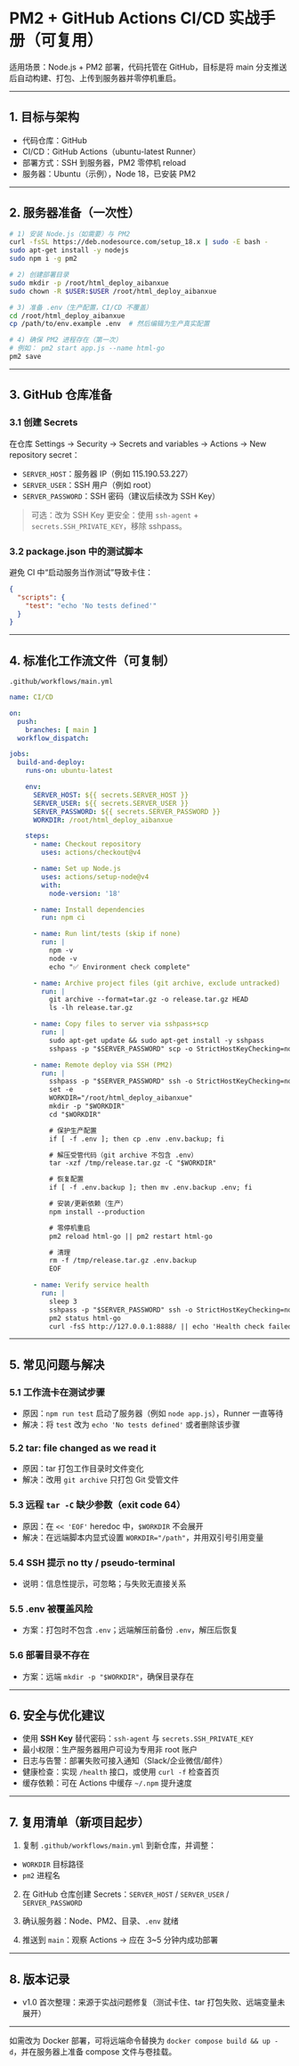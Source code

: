 # PM2 + GitHub Actions CI/CD 实战手册（可复用）

适用场景：Node.js + PM2 部署，代码托管在 GitHub，目标是将 main 分支推送后自动构建、打包、上传到服务器并零停机重启。

---

## 1. 目标与架构

- 代码仓库：GitHub
- CI/CD：GitHub Actions（ubuntu-latest Runner）
- 部署方式：SSH 到服务器，PM2 零停机 reload
- 服务器：Ubuntu（示例），Node 18，已安装 PM2

---

## 2. 服务器准备（一次性）

```bash
# 1) 安装 Node.js（如需要）与 PM2
curl -fsSL https://deb.nodesource.com/setup_18.x | sudo -E bash -
sudo apt-get install -y nodejs
sudo npm i -g pm2

# 2) 创建部署目录
sudo mkdir -p /root/html_deploy_aibanxue
sudo chown -R $USER:$USER /root/html_deploy_aibanxue

# 3) 准备 .env（生产配置，CI/CD 不覆盖）
cd /root/html_deploy_aibanxue
cp /path/to/env.example .env  # 然后编辑为生产真实配置

# 4) 确保 PM2 进程存在（第一次）
# 例如： pm2 start app.js --name html-go
pm2 save
```

---

## 3. GitHub 仓库准备

### 3.1 创建 Secrets
在仓库 Settings → Security → Secrets and variables → Actions → New repository secret：
- `SERVER_HOST`：服务器 IP（例如 115.190.53.227）
- `SERVER_USER`：SSH 用户（例如 root）
- `SERVER_PASSWORD`：SSH 密码（建议后续改为 SSH Key）

> 可选：改为 SSH Key 更安全：使用 `ssh-agent` + `secrets.SSH_PRIVATE_KEY`，移除 sshpass。

### 3.2 package.json 中的测试脚本
避免 CI 中“启动服务当作测试”导致卡住：
```json
{
  "scripts": {
    "test": "echo 'No tests defined'"
  }
}
```

---

## 4. 标准化工作流文件（可复制）

`.github/workflows/main.yml`
```yaml
name: CI/CD

on:
  push:
    branches: [ main ]
  workflow_dispatch:

jobs:
  build-and-deploy:
    runs-on: ubuntu-latest

    env:
      SERVER_HOST: ${{ secrets.SERVER_HOST }}
      SERVER_USER: ${{ secrets.SERVER_USER }}
      SERVER_PASSWORD: ${{ secrets.SERVER_PASSWORD }}
      WORKDIR: /root/html_deploy_aibanxue

    steps:
      - name: Checkout repository
        uses: actions/checkout@v4

      - name: Set up Node.js
        uses: actions/setup-node@v4
        with:
          node-version: '18'

      - name: Install dependencies
        run: npm ci

      - name: Run lint/tests (skip if none)
        run: |
          npm -v
          node -v
          echo "✅ Environment check complete"

      - name: Archive project files (git archive, exclude untracked)
        run: |
          git archive --format=tar.gz -o release.tar.gz HEAD
          ls -lh release.tar.gz

      - name: Copy files to server via sshpass+scp
        run: |
          sudo apt-get update && sudo apt-get install -y sshpass
          sshpass -p "$SERVER_PASSWORD" scp -o StrictHostKeyChecking=no release.tar.gz $SERVER_USER@$SERVER_HOST:/tmp/release.tar.gz

      - name: Remote deploy via SSH (PM2)
        run: |
          sshpass -p "$SERVER_PASSWORD" ssh -o StrictHostKeyChecking=no $SERVER_USER@$SERVER_HOST << 'EOF'
          set -e
          WORKDIR="/root/html_deploy_aibanxue"
          mkdir -p "$WORKDIR"
          cd "$WORKDIR"

          # 保护生产配置
          if [ -f .env ]; then cp .env .env.backup; fi

          # 解压受管代码（git archive 不包含 .env）
          tar -xzf /tmp/release.tar.gz -C "$WORKDIR"

          # 恢复配置
          if [ -f .env.backup ]; then mv .env.backup .env; fi

          # 安装/更新依赖（生产）
          npm install --production

          # 零停机重启
          pm2 reload html-go || pm2 restart html-go

          # 清理
          rm -f /tmp/release.tar.gz .env.backup
          EOF

      - name: Verify service health
        run: |
          sleep 3
          sshpass -p "$SERVER_PASSWORD" ssh -o StrictHostKeyChecking=no $SERVER_USER@$SERVER_HOST "
          pm2 status html-go
          curl -fsS http://127.0.0.1:8888/ || echo 'Health check failed - service may still be starting'"
```

---

## 5. 常见问题与解决

### 5.1 工作流卡在测试步骤
- 原因：`npm run test` 启动了服务器（例如 `node app.js`），Runner 一直等待
- 解决：将 `test` 改为 `echo 'No tests defined'` 或者删除该步骤

### 5.2 tar: file changed as we read it
- 原因：tar 打包工作目录时文件变化
- 解决：改用 `git archive` 只打包 Git 受管文件

### 5.3 远程 `tar -C` 缺少参数（exit code 64）
- 原因：在 `<< 'EOF'` heredoc 中，`$WORKDIR` 不会展开
- 解决：在远端脚本内显式设置 `WORKDIR="/path"`，并用双引号引用变量

### 5.4 SSH 提示 no tty / pseudo-terminal
- 说明：信息性提示，可忽略；与失败无直接关系

### 5.5 .env 被覆盖风险
- 方案：打包时不包含 `.env`；远端解压前备份 `.env`，解压后恢复

### 5.6 部署目录不存在
- 方案：远端 `mkdir -p "$WORKDIR"`，确保目录存在

---

## 6. 安全与优化建议

- 使用 **SSH Key** 替代密码：`ssh-agent` 与 `secrets.SSH_PRIVATE_KEY`
- 最小权限：生产服务器用户可设为专用非 root 账户
- 日志与告警：部署失败可接入通知（Slack/企业微信/邮件）
- 健康检查：实现 `/health` 接口，或使用 `curl -f` 检查首页
- 缓存依赖：可在 Actions 中缓存 `~/.npm` 提升速度

---

## 7. 复用清单（新项目起步）

1) 复制 `.github/workflows/main.yml` 到新仓库，并调整：
- `WORKDIR` 目标路径
- `pm2` 进程名

2) 在 GitHub 仓库创建 Secrets：`SERVER_HOST` / `SERVER_USER` / `SERVER_PASSWORD`

3) 确认服务器：Node、PM2、目录、`.env` 就绪

4) 推送到 `main`：观察 Actions → 应在 3~5 分钟内成功部署

---

## 8. 版本记录
- v1.0 首次整理：来源于实战问题修复（测试卡住、tar 打包失败、远端变量未展开）

---

如需改为 Docker 部署，可将远端命令替换为 `docker compose build && up -d`，并在服务器上准备 compose 文件与卷挂载。 